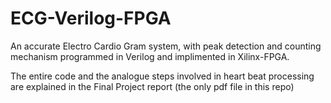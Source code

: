 # ECG-Verilog-FPGA
An accurate Electro Cardio Gram system, with peak detection and counting mechanism programmed in Verilog and implimented in Xilinx-FPGA. 

The entire code and the analogue steps involved in heart beat processing are explained in the Final Project report (the only pdf file in this repo) 
